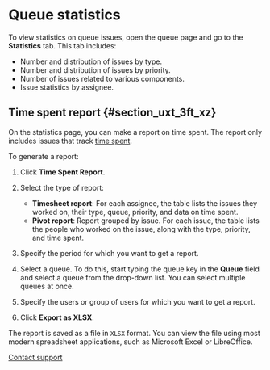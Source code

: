 # Queue statistics

To view statistics on queue issues, open the queue page and go to the **Statistics** tab. This tab includes:

- Number and distribution of issues by type.
- Number and distribution of issues by priority.
- Number of issues related to various components.
- Issue statistics by assignee.

## Time spent report {#section_uxt_3ft_xz}

On the statistics page, you can make a report on time spent. The report only includes issues that track [time spent](../user/time-spent.md).

To generate a report:

1. Click **Time Spent Report**.

1. Select the type of report:
    - **Timesheet report**: For each assignee, the table lists the issues they worked on, their type, queue, priority, and data on time spent.
    - **Pivot report**: Report grouped by issue. For each issue, the table lists the people who worked on the issue, along with the type, priority, and time spent.

1. Specify the period for which you want to get a report.

1. Select a queue. To do this, start typing the queue key in the **Queue** field and select a queue from the drop-down list. You can select multiple queues at once.

1. Specify the users or group of users for which you want to get a report.

1. Click **Export as XLSX**.

The report is saved as a file in `XLSX` format. You can view the file using most modern spreadsheet applications, such as Microsoft Excel or LibreOffice.


[Contact support](../troubleshooting.md)

